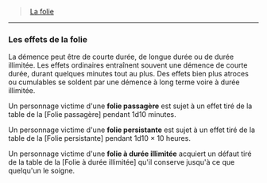 ﻿---
!Generic
Id: madness_hd.md#les-effets-de-la-folie
ParentLink: madness_hd.md#la-folie
Name: Les effets de la folie
ParentName: La folie
NameLevel: 3
Attributes: {}
---
> [La folie](hd_madness.md)

---

### Les effets de la folie

La démence peut être de courte durée, de longue durée ou de durée illimitée. Les effets ordinaires entraînent souvent une démence de courte durée, durant quelques minutes tout au plus. Des effets bien plus atroces ou cumulables se soldent par une démence à long terme voire à durée illimitée.

Un personnage victime d'une **folie passagère** est sujet à un effet tiré de la table de la [Folie passagère] pendant 1d10 minutes.

Un personnage victime d'une **folie persistante** est sujet à un effet tiré de la table de la [Folie persistante] pendant 1d10 × 10 heures.

Un personnage victime d'une **folie à durée illimitée** acquiert un défaut tiré de la table de la [Folie à durée illimitée] qu'il conserve jusqu'à ce que quelqu'un le soigne.

